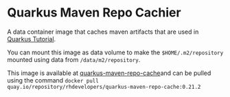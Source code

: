 # Quarkus Maven Repo Cachier

A data container image that caches maven artifacts that are used in [Quarkus Tutorial](https://github.com/redhat-developer-demos).

You can mount this image as data volume to make the `$HOME/.m2/repository` mounted using data from `/data/m2/repository`.

This image is available at [quarkus-maven-repo-cache](https://quay.io/repository/rhdevelopers/quarkus-maven-repo-cache)and can be pulled using the command `docker pull quay.io/repository/rhdevelopers/quarkus-maven-repo-cache:0.21.2`
